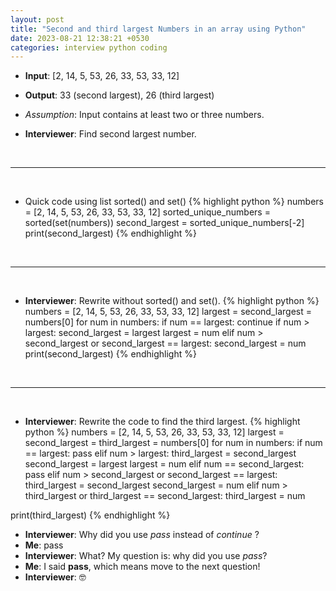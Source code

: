 ```yaml
---
layout: post
title: "Second and third largest Numbers in an array using Python"
date: 2023-08-21 12:38:21 +0530
categories: interview python coding
---
```


- **Input**: [2, 14, 5, 53, 26, 33, 53, 33, 12]
- **Output**: 33 (second largest), 26 (third largest)
- *Assumption*: Input contains at least two or three numbers.

- **Interviewer**: Find second largest number.
<p>&nbsp;</p><hr/><p>&nbsp;</p>

- Quick code using list sorted() and set()
{% highlight python %}
numbers = [2, 14, 5, 53, 26, 33, 53, 33, 12]
sorted_unique_numbers = sorted(set(numbers))
second_largest = sorted_unique_numbers[-2]
print(second_largest)
{% endhighlight %}
<p>&nbsp;</p><hr/><p>&nbsp;</p>

- **Interviewer**: Rewrite without sorted() and set().
{% highlight python %}
numbers = [2, 14, 5, 53, 26, 33, 53, 33, 12]
largest = second_largest = numbers[0]
for num in numbers:
    if num == largest:
        continue
    if num > largest:
        second_largest = largest
        largest = num
    elif num > second_largest or second_largest == largest:
        second_largest = num
print(second_largest)
{% endhighlight %}
<p>&nbsp;</p><hr/><p>&nbsp;</p>

- **Interviewer**: Rewrite the code to find the third largest.
{% highlight python %}
numbers = [2, 14, 5, 53, 26, 33, 53, 33, 12]
largest = second_largest = third_largest = numbers[0]
for num in numbers:
    if num == largest:
        pass
    elif num > largest:
        third_largest = second_largest
        second_largest = largest
        largest = num
    elif num == second_largest:
        pass
    elif num > second_largest or second_largest == largest:
        third_largest = second_largest
        second_largest = num
    elif num > third_largest or third_largest == second_largest:
        third_largest = num

print(third_largest)
{% endhighlight %}

- **Interviewer**: Why did you use *pass* instead of *continue* ?
- **Me**: pass 
- **Interviewer**: What? My question is: why did you use *pass*?
- **Me**: I said **pass**, which means move to the next question!  
- **Interviewer**: 🤓